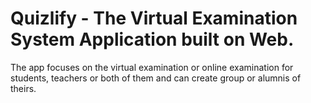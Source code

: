 # Quizlify - The Virtual Examination System Application built on Web.
The app focuses on the virtual examination or online examination for students, teachers or both of them and can create group or alumnis of theirs.
